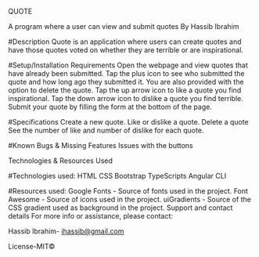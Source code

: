 QUOTE

A program where a user can view and submit quotes
By Hassib Ibrahim

#Description
Quote is an application where users can create quotes and have those quotes voted on whether they are terrible or are inspirational.

#Setup/Installation Requirements
Open the webpage and view quotes that have already been submitted.
Tap the plus icon to see who submitted the quote and how long ago they submitted it.
You are also provided with the option to delete the quote.
Tap the up arrow icon to like a quote you find inspirational.
Tap the down arrow icon to dislike a quote you find terrible.
Submit your quote by filling the form at the bottom of the page.

#Specifications
Create a new quote.
Like or dislike a quote.
Delete a quote
See the number of like and number of dislike for each quote.

#Known Bugs & Missing Features
Issues with the buttons


Technologies & Resources Used

#Technologies used:
HTML
CSS
Bootstrap
TypeScripts
Angular CLI 


#Resources used:
Google Fonts - Source of fonts used in the project.
Font Awesome - Source of icons used in the project.
uiGradients - Source of the CSS gradient used as background in the project.
Support and contact details
For more info or assistance, please contact:

Hassib Ibrahim- ihassib@gmail.com

License-MIT©